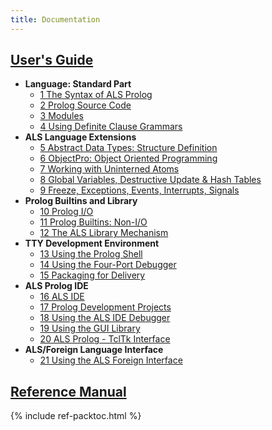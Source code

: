 ```yaml
---
title: Documentation
---
```


## [User's Guide](guide/)

- **Language: Standard Part**
  - [1 The Syntax of ALS Prolog](guide/1-The-Syntax-of-ALS-Prolog)
  - [2 Prolog Source Code](guide/2-Prolog-Source-Code)
  - [3 Modules](guide/3-Modules)
  - [4 Using Definite Clause Grammars](guide/4-Using-Definite-Clause-Grammars)
- **ALS Language Extensions**
  - [5 Abstract Data Types: Structure Definition](guide/5-Abstract-Data-Types-Structure-Definition)
  - [6 ObjectPro: Object Oriented Programming](guide/6-ObjectPro-Object-Oriented-Programming)
  - [7 Working with Uninterned Atoms](guide/7-Working-with-Uninterned-Atoms)
  - [8 Global Variables, Destructive Update & Hash Tables](guide/8-Global-Variables,-Destructive-Update-&-Hash-Tables)
  - [9 Freeze, Exceptions, Events, Interrupts, Signals](guide/9-Freeze,-Exceptions,-Events,-Interrupts,-Signals)
- **Prolog Builtins and Library**
  - [10 Prolog I/O](guide/10-Prolog-I-O)
  - [11 Prolog Builtins: Non-I/O](guide/11-Prolog-Builtins-Non-I-O)
  - [12 The ALS Library Mechanism](guide/12-The-ALS-Library-Mechanism)
- **TTY Development Environment**
  - [13 Using the Prolog Shell](guide/13-Using-the-Prolog-Shell)
  - [14 Using the Four-Port Debugger](guide/14-Using-the-Four-Port-Debugger)
  - [15 Packaging for Delivery](guide/15-Packaging-for-Delivery)
- **ALS Prolog IDE**
  - [16 ALS IDE](guide/16-ALS-IDE)
  - [17 Prolog Development Projects](guide/17-Prolog-Development-Projects)
  - [18 Using the ALS IDE Debugger](guide/18-Using-the-ALS-IDE-Debugger)
  - [19 Using the GUI Library](guide/19-Using-the-GUI-Library)
  - [20 ALS Prolog - TclTk Interface](guide/20-ALS-Prolog---TclTk-Interface)
- **ALS/Foreign Language Interface**
  - [21 Using the ALS Foreign Interface](guide/21-Using-the-ALS-Foreign-Interface)

## [Reference Manual](ref/)

{% include ref-packtoc.html %}
